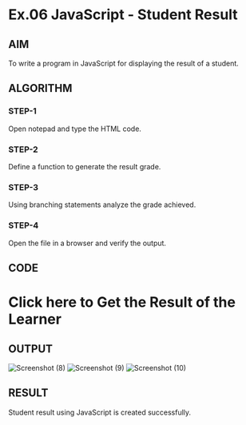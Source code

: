 # Ex.06 JavaScript - Student Result
## AIM
  To write a program in JavaScript for displaying the result of a student.

## ALGORITHM
### STEP-1
  Open notepad and type the HTML code.

### STEP-2
  Define a function to generate the result grade.

### STEP-3
  Using branching statements analyze the grade achieved.

### STEP-4
  Open the file in a browser and verify the output.
  
## CODE
<html>
<head>
<title>Display the Results Of the Learners</title>
<script type="text/javascript">
function student()
{
var mark1,mark2,mark3,total,percentage;
mark1=parseInt(prompt("Enter Subject-1 Marks"));
mark2=parseInt(prompt("Enter Subject-2 Marks"));
mark3=parseInt(prompt("Enter Subject-3 Marks"));
total=mark1+mark2+mark3;
percentage=total/3;
if((percentage>=91)&&(percentage<=100))
{
alert("O Grade");
}
else if((percentage>=81)&&(percentage<=90))
{
alert("A+ Grade");
}
else if((percentage>=71)&&(percentage<=80))
{
alert("A Grade");
}
else if((percentage>=61)&&(percentage<=70))
{
alert("B+ Grade");
}
else if((percentage>=51)&&(percentage<=60))
{
alert("B Grade");
}
else
{
alert("RA Grade");
}
}
</script>
</head>
<body>
<h1 onclick="student()">
Click here to Get the Result of the Learner
</h1>
</body>
</html>

## OUTPUT
![Screenshot (8)](https://github.com/Priyapugaz/Ex06_Web-Design/assets/127816320/5051140a-6db1-4ac6-ba1a-b340d37268b4)
![Screenshot (9)](https://github.com/Priyapugaz/Ex06_Web-Design/assets/127816320/bc069905-2817-4ffe-8210-f81213aeaeb1)
![Screenshot (10)](https://github.com/Priyapugaz/Ex06_Web-Design/assets/127816320/5ff5bc4a-f236-477b-a54b-6e5ce5513c80)


## RESULT
  Student result using JavaScript is created successfully.
